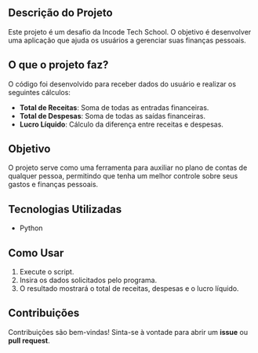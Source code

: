 ## Descrição do Projeto

Este projeto é um desafio da Incode Tech School. O objetivo é desenvolver uma aplicação que ajuda os usuários a gerenciar suas finanças pessoais.

## O que o projeto faz?

O código foi desenvolvido para receber dados do usuário e realizar os seguintes cálculos:

- **Total de Receitas**: Soma de todas as entradas financeiras.
- **Total de Despesas**: Soma de todas as saídas financeiras.
- **Lucro Líquido**: Cálculo da diferença entre receitas e despesas.

## Objetivo

O projeto serve como uma ferramenta para auxiliar no plano de contas de qualquer pessoa, permitindo que tenha um melhor controle sobre seus gastos e finanças pessoais.

## Tecnologias Utilizadas

- Python

## Como Usar

1. Execute o script.
2. Insira os dados solicitados pelo programa.
3. O resultado mostrará o total de receitas, despesas e o lucro líquido.

## Contribuições

Contribuições são bem-vindas! Sinta-se à vontade para abrir um **issue** ou **pull request**.
